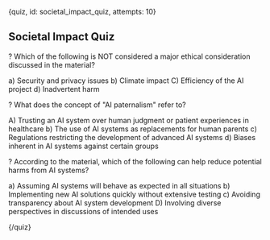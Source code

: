 
{quiz, id: societal_impact_quiz, attempts: 10}

## Societal Impact Quiz

? Which of the following is NOT considered a major ethical consideration discussed in the material?

a) Security and privacy issues
b) Climate impact
C) Efficiency of the AI project
d) Inadvertent harm

? What does the concept of "AI paternalism" refer to?

A) Trusting an AI system over human judgment or patient experiences in healthcare
b) The use of AI systems as replacements for human parents
c) Regulations restricting the development of advanced AI systems
d) Biases inherent in AI systems against certain groups

? According to the material, which of the following can help reduce potential harms from AI systems?

a) Assuming AI systems will behave as expected in all situations
b) Implementing new AI solutions quickly without extensive testing
c) Avoiding transparency about AI system development
D) Involving diverse perspectives in discussions of intended uses

{/quiz}
